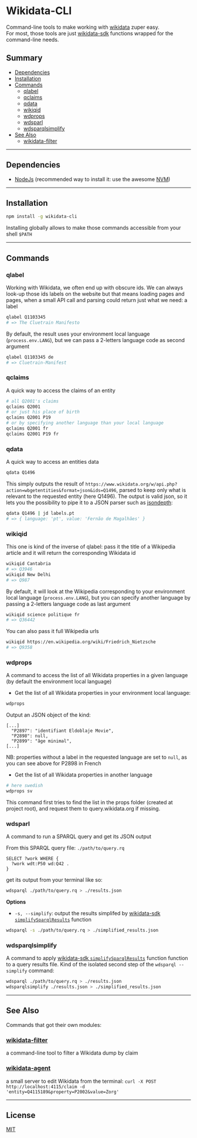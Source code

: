 # Wikidata-CLI
Command-line tools to make working with [wikidata](https://wikidata.org) zuper easy.<br>
For most, those tools are just [wikidata-sdk](https://www.npmjs.com/package/wikidata-sdk) functions wrapped for the command-line needs.

## Summary
- [Dependencies](#dependencies)
- [Installation](#installation)
- [Commands](#commands)
  - [qlabel](#qlabel)
  - [qclaims](#qclaims)
  - [qdata](#qdata)
  - [wikiqid](#wikiqid)
  - [wdprops](#wdprops)
  - [wdsparl](#wdsparl)
  - [wdsparqlsimplify](#wdsparqlsimplify)
- [See Also](#see-also)
  - [wikidata-filter](#wikidata-filter)

-------------

## Dependencies
* [NodeJs](https://nodejs.org)
(recommended way to install it: use the awesome [NVM](https://github.com/creationix/nvm))

-------------

## Installation
```sh
npm install -g wikidata-cli
```
Installing globally allows to make those commands accessible from your shell `$PATH`

-------------

## Commands

### qlabel
Working with Wikidata, we often end up with obscure ids. We can always look-up those ids labels on the website but that means loading pages and pages, when a small API call and parsing could return just what we need: a label
```sh
qlabel Q1103345
# => The Cluetrain Manifesto
```
By default, the result uses your environment local language (`process.env.LANG`), but we can pass a 2-letters language code as second argument
```sh
qlabel Q1103345 de
# => Cluetrain-Manifest
```

### qclaims
A quick way to access the claims of an entity
```sh
# all Q2001's claims
qclaims Q2001
# or just his place of birth
qclaims Q2001 P19
# or by specifying another language than your local language
qclaims Q2001 fr
qclaims Q2001 P19 fr
```

### qdata
A quick way to access an entities data
```sh
qdata Q1496
```
This simply outputs the result of `https://www.wikidata.org/w/api.php?action=wbgetentities&format=json&ids=Q1496`, parsed to keep only what is relevant to the requested entity (here Q1496).
The output is valid json, so it lets you the possibility to pipe it to a JSON parser such as [jsondepth](https://www.npmjs.com/package/jsondepth):
```sh
qdata Q1496 | jd labels.pt
# => { language: 'pt', value: 'Fernão de Magalhães' }
```

### wikiqid
This one is kind of the inverse of qlabel: pass it the title of a Wikipedia article and it will return the corresponding Wikidata id
```sh
wikiqid Cantabria
# => Q3946
wikiqid New Delhi
# => Q987
```
By default, it will look at the Wikipedia corresponding to your environment local language (`process.env.LANG`), but you can specify another language by passing a 2-letters language code as last argument
```sh
wikiqid science politique fr
# => Q36442
```

You can also pass it full Wikipedia urls
```sh
wikiqid https://en.wikipedia.org/wiki/Friedrich_Nietzsche
# => Q9358
```

### wdprops
A command to access the list of all Wikidata properties in a given language (by default the environment local language)

* Get the list of all Wikidata properties in your environment local language:
```sh
wdprops
```
Output an JSON object of the kind:
```
[...]
  "P2897": "identifiant Eldoblaje Movie",
  "P2898": null,
  "P2899": "âge minimal",
[...]
```
NB: properties without a label in the requested language are set to `null`, as you can see above for P2898 in French

* Get the list of all Wikidata properties in another language
```sh
# here swedish
wdprops sv
```

This command first tries to find the list in the props folder (created at project root), and request them to query.wikidata.org if missing.

### wdsparl
A command to run a SPARQL query and get its JSON output

From this SPARQL query file: `./path/to/query.rq`
```sparql
SELECT ?work WHERE {
  ?work wdt:P50 wd:Q42 .
}
```
get its output from your terminal like so:

```sh
wdsparql ./path/to/query.rq > ./results.json
```

**Options**
* `-s, --simplify`: output the results simplifed by [wikidata-sdk `simplifySparqlResults`](https://github.com/maxlath/wikidata-sdk#simplify-sparql-results) function

```sh
wdsparql -s ./path/to/query.rq > ./simplified_results.json
```

### wdsparqlsimplify
A command to apply [wikidata-sdk `simplifySparqlResults`](https://github.com/maxlath/wikidata-sdk#simplify-sparql-results) function function to a query results file. Kind of the isolated second step of the `wdsparql --simplify` command:
```sh
wdsparql ./path/to/query.rq > ./results.json
wdsparqlsimplify ./results.json > ./simplified_results.json
```

-------------

## See Also
Commands that got their own modules:
### [wikidata-filter](https://npmjs.com/package/wikidata-filter)
a command-line tool to filter a Wikidata dump by claim

### [wikidata-agent](https://github.com/maxlath/wikidata-agent)
a small server to edit Wikidata from the terminal:
`curl -X POST http://localhost:4115/claim -d 'entity=Q4115189&property=P2002&value=Zorg'`

-------------

## License
[MIT](LICENSE.md)
